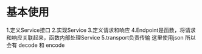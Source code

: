 # 基本使用

1.定义Service接口
2.实现Service
3.定义请求和响应
4.Endpoint是函数，将请求和响应关联起来，函数内部处理Service
5.transport负责传输 这里使用json 所以会有 decode 和 encode
